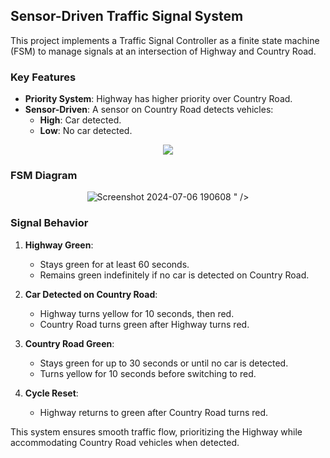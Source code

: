 ## Sensor-Driven Traffic Signal System

This project implements a Traffic Signal Controller as a finite state machine (FSM) to manage signals at an intersection of Highway and Country Road.

### Key Features

- **Priority System**: Highway has higher priority over Country Road.
- **Sensor-Driven**: A sensor on Country Road detects vehicles:
  - **High**: Car detected.
  - **Low**: No car detected.
 
<p align="center">
  <img src="https://github.com/KeshavBaldeva/Traffic-Signal-Controller/assets/152970391/84ecbaa0-696f-4a19-8c94-f1c02d2f2938" />
</p>

### FSM Diagram
<p align="center">
  <img src="<img width="290" alt="Screenshot 2024-07-06 190608" src="https://github.com/KeshavBaldeva/Sensor-Driven-Traffic-Signal-System/assets/152970391/9ad224ce-06e7-4d2e-8e3d-0430aff65999">
" />
</p>

### Signal Behavior

1. **Highway Green**:
   - Stays green for at least 60 seconds.
   - Remains green indefinitely if no car is detected on Country Road.

2. **Car Detected on Country Road**:
   - Highway turns yellow for 10 seconds, then red.
   - Country Road turns green after Highway turns red.

3. **Country Road Green**:
   - Stays green for up to 30 seconds or until no car is detected.
   - Turns yellow for 10 seconds before switching to red.

4. **Cycle Reset**:
   - Highway returns to green after Country Road turns red.

This system ensures smooth traffic flow, prioritizing the Highway while accommodating Country Road vehicles when detected.
